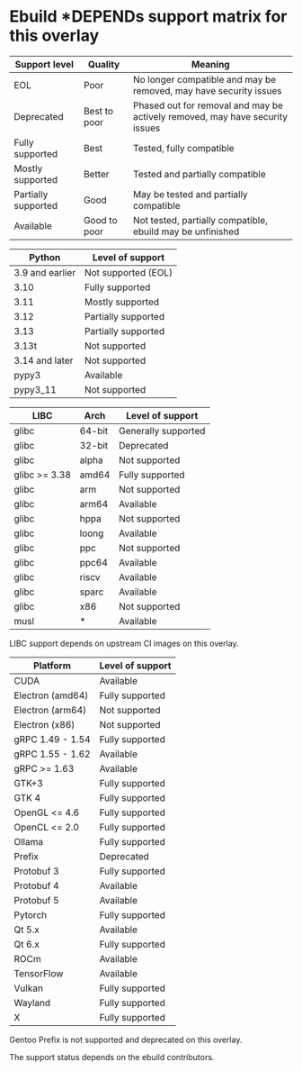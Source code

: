 # Ebuild *DEPENDs support matrix for this overlay

| Support level        | Quality      | Meaning                                                                        |
| ---                  | ---          | ---                                                                            |
| EOL                  | Poor         | No longer compatible and may be removed, may have security issues              |
| Deprecated           | Best to poor | Phased out for removal and may be actively removed, may have security issues   |
| Fully supported      | Best         | Tested, fully compatible                                                       |
| Mostly supported     | Better       | Tested and partially compatible                                                |
| Partially supported  | Good         | May be tested and partially compatible                                         |
| Available            | Good to poor | Not tested, partially compatible, ebuild may be unfinished                     |

| Python            | Level of support                         |
| ---               | ---                                      |
| 3.9 and earlier   | Not supported (EOL)                      |
| 3.10              | Fully supported                          |
| 3.11              | Mostly supported                         |
| 3.12              | Partially supported                      |
| 3.13              | Partially supported                      |
| 3.13t             | Not supported                            |
| 3.14 and later    | Not supported                            |
| pypy3             | Available                                |
| pypy3_11          | Not supported                            |

| LIBC              | Arch    | Level of support               |
| ---               | ----    | ---                            |
| glibc             | 64-bit  | Generally supported            |
| glibc             | 32-bit  | Deprecated                     |
| glibc             | alpha   | Not supported                  |
| glibc >= 3.38     | amd64   | Fully supported                |
| glibc             | arm     | Not supported                  |
| glibc             | arm64   | Available                      |
| glibc             | hppa    | Not supported                  |
| glibc             | loong   | Available                      |
| glibc             | ppc     | Not supported                  |
| glibc             | ppc64   | Available                      |
| glibc             | riscv   | Available                      |
| glibc             | sparc   | Available                      |
| glibc             | x86     | Not supported                  |
| musl              | *       | Available                      |

LIBC support depends on upstream CI images on this overlay.

| Platform          | Level of support                         |
| ---               | ---                                      |
| CUDA              | Available                                |
| Electron (amd64)  | Fully supported                          |
| Electron (arm64)  | Not supported                            |
| Electron (x86)    | Not supported                            |
| gRPC 1.49 - 1.54  | Fully supported                          |
| gRPC 1.55 - 1.62  | Available                                |
| gRPC >= 1.63      | Available                                |
| GTK+3             | Fully supported                          |
| GTK 4             | Fully supported                          |
| OpenGL <= 4.6     | Fully supported                          |
| OpenCL <= 2.0     | Fully supported                          |
| Ollama            | Fully supported                          |
| Prefix            | Deprecated                               |
| Protobuf 3        | Fully supported                          |
| Protobuf 4        | Available                                |
| Protobuf 5        | Available                                |
| Pytorch           | Fully supported                          |
| Qt 5.x            | Available                                |
| Qt 6.x            | Fully supported                          |
| ROCm              | Available                                |
| TensorFlow        | Available                                |
| Vulkan            | Fully supported                          |
| Wayland           | Fully supported                          |
| X                 | Fully supported                          |

Gentoo Prefix is not supported and deprecated on this overlay.

The support status depends on the ebuild contributors.
